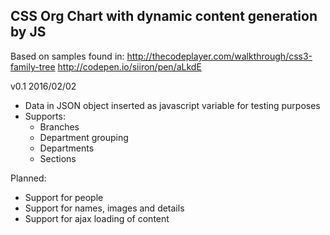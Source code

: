 CSS Org Chart with dynamic content generation by JS
----------------------------------------------------

Based on samples found in:
http://thecodeplayer.com/walkthrough/css3-family-tree 
http://codepen.io/siiron/pen/aLkdE

v0.1 2016/02/02
- Data in JSON object inserted as javascript variable for testing purposes
- Supports:
  - Branches
  - Department grouping
  - Departments
  - Sections
  
Planned:
- Support for people
- Support for names, images and details
- Support for ajax loading of content